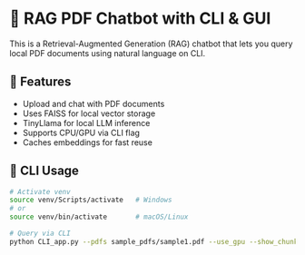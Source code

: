 # 🧠 RAG PDF Chatbot with CLI & GUI

This is a Retrieval-Augmented Generation (RAG) chatbot that lets you query local PDF documents using natural language on CLI.

## 🚀 Features
- Upload and chat with PDF documents
- Uses FAISS for local vector storage
- TinyLlama for local LLM inference
- Supports CPU/GPU via CLI flag
- Caches embeddings for fast reuse

## 🧪 CLI Usage

```bash
# Activate venv
source venv/Scripts/activate   # Windows
# or
source venv/bin/activate       # macOS/Linux

# Query via CLI
python CLI_app.py --pdfs sample_pdfs/sample1.pdf --use_gpu --show_chunks

